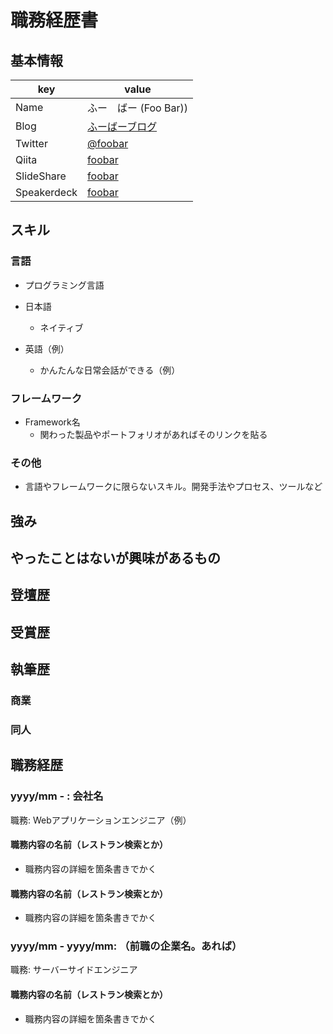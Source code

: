 # 職務経歴書

## 基本情報

|key|value|
|---|-----|
|Name|ふー　ばー (Foo Bar))|
|Blog|[ふーばーブログ](http://foobar.blog.com)|
|Twitter|[@foobar](https://twitter.com/foobar)|
|Qiita|[foobar](http://qiita.com/foobar)|
|SlideShare|[foobar](http://www.slideshare.net/foobar)|
|Speakerdeck|[foobar](https://speakerdeck.com/foobar)|

## スキル

### 言語

- プログラミング言語

- 日本語
  - ネイティブ
- 英語（例）
  - かんたんな日常会話ができる（例）

### フレームワーク

- Framework名
  - 関わった製品やポートフォリオがあればそのリンクを貼る

### その他

- 言語やフレームワークに限らないスキル。開発手法やプロセス、ツールなど

## 強み

## やったことはないが興味があるもの


## 登壇歴

## 受賞歴

## 執筆歴

### 商業

### 同人

## 職務経歴

### yyyy/mm - : 会社名

職務: Webアプリケーションエンジニア（例）

#### 職務内容の名前（レストラン検索とか）

- 職務内容の詳細を箇条書きでかく

#### 職務内容の名前（レストラン検索とか）

- 職務内容の詳細を箇条書きでかく

### yyyy/mm - yyyy/mm: （前職の企業名。あれば）

職務: サーバーサイドエンジニア

#### 職務内容の名前（レストラン検索とか）

- 職務内容の詳細を箇条書きでかく
